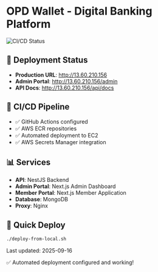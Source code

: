 # OPD Wallet - Digital Banking Platform

![CI/CD Status](https://github.com/anilkumar1510/opdwallet/actions/workflows/deploy-working.yml/badge.svg)

## 🚀 Deployment Status
- **Production URL**: http://13.60.210.156
- **Admin Portal**: http://13.60.210.156/admin
- **API Docs**: http://13.60.210.156/api/docs

## 🔧 CI/CD Pipeline
- ✅ GitHub Actions configured
- ✅ AWS ECR repositories
- ✅ Automated deployment to EC2
- ✅ AWS Secrets Manager integration

## 📊 Services
- **API**: NestJS Backend
- **Admin Portal**: Next.js Admin Dashboard
- **Member Portal**: Next.js Member Application
- **Database**: MongoDB
- **Proxy**: Nginx

## 🚀 Quick Deploy
```bash
./deploy-from-local.sh
```

Last updated: 2025-09-16

✅ Automated deployment configured and working!